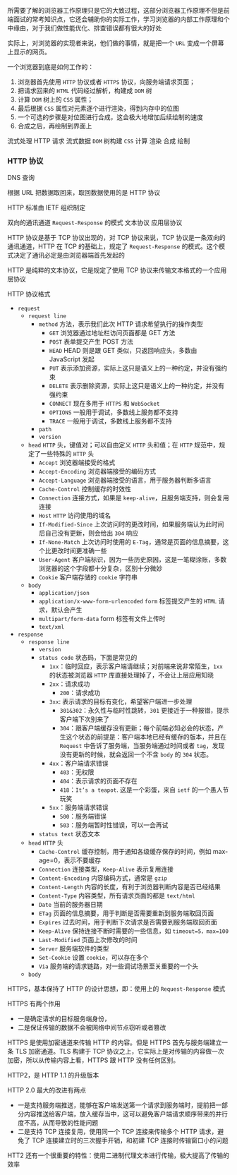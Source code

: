 所需要了解的浏览器工作原理只是它的大致过程，这部分浏览器工作原理不但是前端面试的常考知识点，它还会辅助你的实际工作，学习浏览器的内部工作原理和个中缘由，对于我们做性能优化、排查错误都有很大的好处


实际上，对浏览器的实现者来说，他们做的事情，就是把一个 `URL` 变成一个屏幕上显示的网页。

一个浏览器到底是如何工作的：
1. 浏览器首先使用 `HTTP` 协议或者 `HTTPS` 协议，向服务端请求页面；
2. 把请求回来的 `HTML` 代码经过解析，构建成 `DOM` 树
3. 计算 `DOM` 树上的 `CSS` 属性；
4. 最后根据 `CSS` 属性对元素逐个进行渲染，得到内存中的位图
5. 一个可选的步骤是对位图进行合成，这会极大地增加后续绘制的速度
6. 合成之后，再绘制到界面上


流式处理 HTTP 请求 流式数据  `DOM` 树构建  `CSS` 计算 渲染 合成 绘制

### HTTP 协议

DNS 查询

根据 URL 把数据取回来，取回数据使用的是 HTTP 协议

HTTP 标准由 IETF 组织制定

双向的通讯通道  `Request-Response` 的模式 文本协议 应用层协议

HTTP 协议是基于 TCP 协议出现的，对 TCP 协议来说，TCP 协议是一条双向的通讯通道，HTTP 在 TCP 的基础上，规定了 `Request-Response` 的模式。这个模式决定了通讯必定是由浏览器端首先发起的

HTTP 是纯粹的文本协议，它是规定了使用 TCP 协议来传输文本格式的一个应用层协议

HTTP 协议格式

- `request`
  - `request line`
    - `method`  方法，表示我们此次 HTTP 请求希望执行的操作类型
      - `GET`  浏览器通过地址栏访问页面都是 GET 方法
      - `POST`  表单提交产生 POST 方法
      - `HEAD`  HEAD 则是跟 GET 类似，只返回响应头，多数由 JavaScript 发起
      - `PUT`  表示添加资源，实际上这只是语义上的一种约定，并没有强约束
      - `DELETE`   表示删除资源，实际上这只是语义上的一种约定，并没有强约束
      - `CONNECT`  现在多用于 `HTTPS` 和 `WebSocket`
      - `OPTIONS`  一般用于调试，多数线上服务都不支持
      - `TRACE`  一般用于调试，多数线上服务都不支持
    - `path`
    - `version`
  - `head`  `HTTP` 头，键值对；可以自由定义 `HTTP` 头和值；在 `HTTP` 规范中，规定了一些特殊的 `HTTP` 头
    - `Accept` 浏览器端接受的格式
    - `Accept-Encoding` 浏览器端接受的编码方式
    - `Accept-Language` 浏览器端接受的语言，用于服务器判断多语言
    - `Cache-Control` 控制缓存的时效性
    - `Connection` 连接方式，如果是 `keep-alive`，且服务端支持，则会复用连接
    - `Host` `HTTP` 访问使用的域名
    - `If-Modified-Since` 上次访问时的更改时间，如果服务端认为此时间后自己没有更新，则会给出 `304` 响应
    - `If-None-Match` 上次访问时使用的 `E-Tag`，通常是页面的信息摘要，这个比更改时间更准确一些
    - `User-Agent` 客户端标识，因为一些历史原因，这是一笔糊涂账，多数浏览器的这个字段都十分复杂，区别十分微妙
    - `Cookie` 客户端存储的 `cookie` 字符串
  - `body`
    - `application/json`
    - `application/x-www-form-urlencoded`  `form` 标签提交产生的 `HTML` 请求，默认会产生
    - `multipart/form-data`  form 标签有文件上传时
    - `text/xml`
- `response`
  - `response line`
    - `version`
    - `status code`  状态码，下面是常见的
      - `1xx`：临时回应，表示客户端请继续；对前端来说非常陌生，`1xx` 的状态被浏览器 `HTTP` 库直接处理掉了，不会让上层应用知晓
      - `2xx`：请求成功
        - `200`：请求成功
      - `3xx`: 表示请求的目标有变化，希望客户端进一步处理
        - `301&302`：永久性与临时性跳转，`301` 更接近于一种报错，提示客户端下次别来了
        - `304`：跟客户端缓存没有更新；每个前端必知必会的状态，产生这个状态的前提是：客户端本地已经有缓存的版本，并且在 `Request` 中告诉了服务端，当服务端通过时间或者 `tag`，发现没有更新的时候，就会返回一个不含 `body` 的 `304` 状态。
      - `4xx`：客户端请求错误
        - `403`：无权限
        - `404`：表示请求的页面不存在
        - `418`：`It’s a teapot`. 这是一个彩蛋，来自 `ietf` 的一个愚人节玩笑
      - `5xx`：服务端请求错误
        - `500`：服务端错误
        - `503`：服务端暂时性错误，可以一会再试
    - `status text`  状态文本
  - `head`  `HTTP` 头
    - `Cache-Control` 缓存控制，用于通知各级缓存保存的时间，例如 max-age=0，表示不要缓存
    - `Connection` 连接类型，`Keep-Alive` 表示复用连接
    - `Content-Encoding` 内容编码方式，通常是 `gzip`
    - `Content-Length` 内容的长度，有利于浏览器判断内容是否已经结果
    - `Content-Type` 内容类型，所有请求页面的都是 `text/html`
    - `Date` 当前的服务器日期
    - `ETag` 页面的信息摘要，用于判断是否需要重新到服务端取回页面
    - `Expires` 过去时间，用于判断下次请求是否需要到服务端取回页面
    - `Keep-Alive` 保持连接不断时需要的一些信息，如 `timeout=5，max=100`
    - `Last-Modified` 页面上次修改的时间
    - `Server` 服务端软件的类型
    - `Set-Cookie` 设置 `cookie`，可以存在多个
    - `Via` 服务端的请求链路，对一些调试场景至关重要的一个头
  - `body`


HTTPS，基本保持了 HTTP 的设计思想，即：使用上的 `Request-Response` 模式

HTTPS 有两个作用
- 一是确定请求的目标服务端身份，
- 二是保证传输的数据不会被网络中间节点窃听或者篡改

HTTPS 是使用加密通道来传输 HTTP 的内容。但是 HTTPS 首先与服务端建立一条 TLS 加密通道。TLS 构建于 TCP 协议之上，它实际上是对传输的内容做一次加密，所以从传输内容上看，HTTPS 跟 HTTP 没有任何区别。

HTTP2，是 HTTP 1.1 的升级版本

HTTP 2.0 最大的改进有两点
- 一是支持服务端推送，能够在客户端发送第一个请求到服务端时，提前把一部分内容推送给客户端，放入缓存当中，这可以避免客户端请求顺序带来的并行度不高，从而导致的性能问题
- 二是支持 TCP 连接复用，使用同一个 TCP 连接来传输多个 HTTP 请求，避免了 TCP 连接建立时的三次握手开销，和初建 TCP 连接时传输窗口小的问题

HTT2 还有一个很重要的特性：使用二进制代理文本进行传输，极大提高了传输的效率
